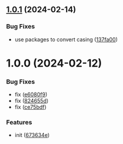 ## [1.0.1](https://github.com/dword-design/mysql/compare/v1.0.0...v1.0.1) (2024-02-14)


### Bug Fixes

* use packages to convert casing ([137fa00](https://github.com/dword-design/mysql/commit/137fa006ce41395caf5aeadc2d23907547aab07c))

# 1.0.0 (2024-02-12)


### Bug Fixes

* fix ([e6080f9](https://github.com/dword-design/mysql/commit/e6080f9466ad30e06e9c3cfea63ebd9a5c5a7e2a))
* fix ([824655d](https://github.com/dword-design/mysql/commit/824655dcd73875e7fab6aad177a4a36b6393d78f))
* fix ([ce75bdf](https://github.com/dword-design/mysql/commit/ce75bdf59a29b3b44ad87a114476c9c5f255ac3e))


### Features

* init ([673634e](https://github.com/dword-design/mysql/commit/673634e069078e7dba0dc235b8dddedf9ab251cd))
